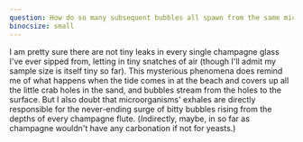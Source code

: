 ```yaml
---
question: How do so many subsequent bubbles all spawn from the same microscopic spot at the bottom of a filled champagne flute?
binocsize: small
---
```


I am pretty sure there are not tiny leaks in every single champagne glass I've ever sipped from, letting in tiny snatches of air (though I'll admit my sample size is itself tiny so far). This mysterious phenomena does remind me of what happens when the tide comes in at the beach and covers up all the little crab holes in the sand, and bubbles stream from the holes to the surface. But I also doubt that microorganisms' exhales are directly responsible for the never-ending surge of bitty bubbles rising from the depths of every champagne flute. (*In*directly, maybe, in so far as champagne wouldn't have any carbonation if not for yeasts.)
